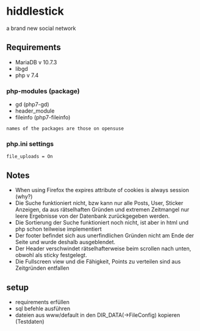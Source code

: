# hiddlestick

a brand new social network

## Requirements
* MariaDB v 10.7.3
* libgd
* php v 7.4

### php-modules (package)
* gd (php7-gd)
* header_module
* fileinfo (php7-fileinfo)

`names of the packages are those on opensuse`

### php.ini settings
`file_uploads = On`

## Notes
* When using Firefox the expires attribute of cookies is always session (why?)
* Die Suche funktioniert nicht, bzw kann nur alle Posts, User, Sticker Anzeigen, da aus rätselhaften Gründen und extremen Zeitmangel nur leere Ergebnisse von der Datenbank zurückgegeben werden.
* Die Sortierung der Suche funktioniert noch nicht, ist aber in html und php schon teilweise implementiert
* Der footer befindet sich aus unerfindlichen Gründen nicht am Ende der Seite und wurde deshalb ausgeblendet.
* Der Header verschwindet rätselhafterweise beim scrollen nach unten, obwohl als sticky festgelegt.
* Die Fullscreen view und die Fähigkeit, Points zu verteilen sind aus Zeitgründen entfallen

## setup
* requirements erfüllen
* sql befehle ausführen
* dateien aus www/default in den DIR_DATA(->FileConfig) kopieren (Testdaten)